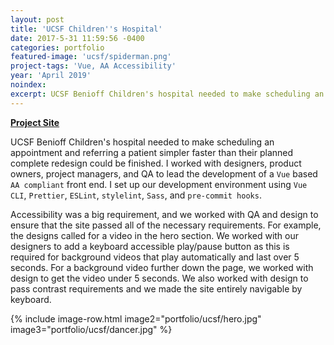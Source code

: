 ```yaml
---
layout: post
title: 'UCSF Children''s Hospital'
date: 2017-5-31 11:59:56 -0400
categories: portfolio
featured-image: 'ucsf/spiderman.png'
project-tags: 'Vue, AA Accessibility'
year: 'April 2019'
noindex: 
excerpt: UCSF Benioff Children's hospital needed to make scheduling an appointment and referring a patient simpler faster than their planned complete redesign could be finished. I worked with designers, product owners, project managers, and QA to lead development of a `Vue` based `AA compliant` front end.
---
```


**[Project Site](https://about.ucsfbenioffchildrens.org/)**

UCSF Benioff Children's hospital needed to make scheduling an appointment and referring a patient simpler faster than their planned complete redesign could be finished. I worked with designers, product owners, project managers, and QA to lead the development of a `Vue` based `AA compliant` front end. I set up our development environment using `Vue CLI`, `Prettier`, `ESLint`, `stylelint`, `Sass`, and `pre-commit hooks`.

Accessibility was a big requirement, and we worked with QA and design to ensure that the site passed all of the necessary requirements. For example, the designs called for a video in the hero section. We worked with our designers to add a keyboard accessible play/pause button as this is required for background videos that play automatically and last over 5 seconds. For a background video further down the page, we worked with design to get the video under 5 seconds. We also worked with design to pass contrast requirements and we made the site entirely navigable by keyboard. 

{% include image-row.html image2="portfolio/ucsf/hero.jpg" image3="portfolio/ucsf/dancer.jpg" %}





